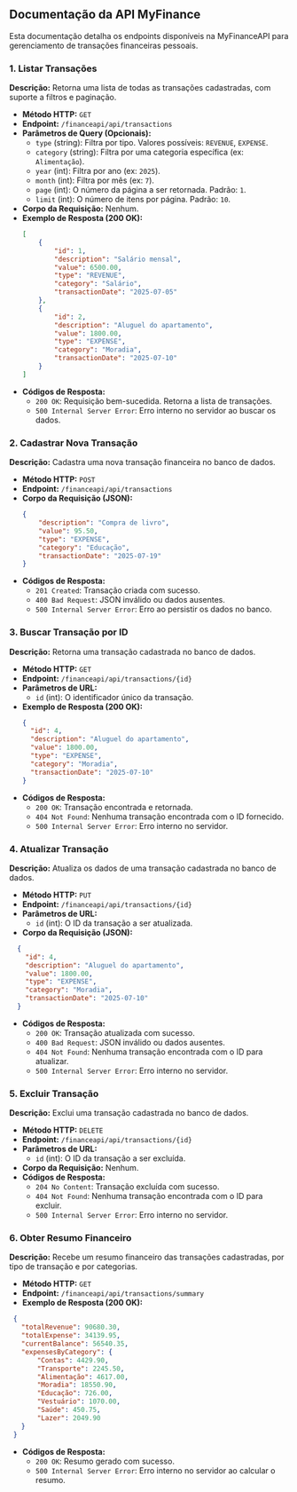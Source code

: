 ## Documentação da API MyFinance

Esta documentação detalha os endpoints disponíveis na MyFinanceAPI para gerenciamento de transações financeiras pessoais.

### 1\. Listar Transações

**Descrição:** Retorna uma lista de todas as transações cadastradas, com suporte a filtros e paginação.

  * **Método HTTP:** `GET`
  * **Endpoint:** `/financeapi/api/transactions`
  * **Parâmetros de Query (Opcionais):**
      * `type` (string): Filtra por tipo. Valores possíveis: `REVENUE`, `EXPENSE`.
      * `category` (string): Filtra por uma categoria específica (ex: `Alimentação`).
      * `year` (int): Filtra por ano (ex: `2025`).
      * `month` (int): Filtra por mês (ex: `7`).
      * `page` (int): O número da página a ser retornada. Padrão: `1`.
      * `limit` (int): O número de itens por página. Padrão: `10`.
  * **Corpo da Requisição:** Nenhum.
  * **Exemplo de Resposta (200 OK):**
    ```json
    [
        {
            "id": 1,
            "description": "Salário mensal",
            "value": 6500.00,
            "type": "REVENUE",
            "category": "Salário",
            "transactionDate": "2025-07-05"
        },
        {
            "id": 2,
            "description": "Aluguel do apartamento",
            "value": 1800.00,
            "type": "EXPENSE",
            "category": "Moradia",
            "transactionDate": "2025-07-10"
        }
    ]
    ```
  * **Códigos de Resposta:**
      * `200 OK`: Requisição bem-sucedida. Retorna a lista de transações.
      * `500 Internal Server Error`: Erro interno no servidor ao buscar os dados.

### 2\. Cadastrar Nova Transação

**Descrição:** Cadastra uma nova transação financeira no banco de dados.

  * **Método HTTP:** `POST`
  * **Endpoint:** `/financeapi/api/transactions`
  * **Corpo da Requisição (JSON):**
    ```json
    {
        "description": "Compra de livro",
        "value": 95.50,
        "type": "EXPENSE",
        "category": "Educação",
        "transactionDate": "2025-07-19"
    }
    ```
  * **Códigos de Resposta:**
      * `201 Created`: Transação criada com sucesso.
      * `400 Bad Request`: JSON inválido ou dados ausentes.
      * `500 Internal Server Error`: Erro ao persistir os dados no banco.

### 3\. Buscar Transação por ID

**Descrição:** Retorna uma transação cadastrada no banco de dados.

  * **Método HTTP:** `GET`
  * **Endpoint:** `/financeapi/api/transactions/{id}`
  * **Parâmetros de URL:**
      * `id` (int): O identificador único da transação.
  * **Exemplo de Resposta (200 OK):**
    ```json
    {
      "id": 4,
      "description": "Aluguel do apartamento",
      "value": 1800.00,
      "type": "EXPENSE",
      "category": "Moradia",
      "transactionDate": "2025-07-10"
    }
    ```
  * **Códigos de Resposta:**
      * `200 OK`: Transação encontrada e retornada.
      * `404 Not Found`: Nenhuma transação encontrada com o ID fornecido.
      * `500 Internal Server Error`: Erro interno no servidor.

### 4\. Atualizar Transação

**Descrição:** Atualiza os dados de uma transação cadastrada no banco de dados.

  * **Método HTTP:** `PUT`
  * **Endpoint:** `/financeapi/api/transactions/{id}`
  * **Parâmetros de URL:**
      * `id` (int): O ID da transação a ser atualizada.
  * **Corpo da Requisição (JSON):**
  ```json
    {
      "id": 4,
      "description": "Aluguel do apartamento",
      "value": 1800.00,
      "type": "EXPENSE",
      "category": "Moradia",
      "transactionDate": "2025-07-10"
    }
  ```
  * **Códigos de Resposta:**
      * `200 OK`: Transação atualizada com sucesso.
      * `400 Bad Request`: JSON inválido ou dados ausentes.
      * `404 Not Found`: Nenhuma transação encontrada com o ID para atualizar.
      * `500 Internal Server Error`: Erro interno no servidor.

### 5\. Excluir Transação

**Descrição:** Exclui uma transação cadastrada no banco de dados.

  * **Método HTTP:** `DELETE`
  * **Endpoint:** `/financeapi/api/transactions/{id}`
  * **Parâmetros de URL:**
      * `id` (int): O ID da transação a ser excluída.
  * **Corpo da Requisição:** Nenhum.
  * **Códigos de Resposta:**
      * `204 No Content`: Transação excluída com sucesso.
      * `404 Not Found`: Nenhuma transação encontrada com o ID para excluir.
      * `500 Internal Server Error`: Erro interno no servidor.

### 6\. Obter Resumo Financeiro

**Descrição:** Recebe um resumo financeiro das transações cadastradas, por tipo de transação e por categorias.

  * **Método HTTP:** `GET`
  * **Endpoint:** `/financeapi/api/transactions/summary`
  * **Exemplo de Resposta (200 OK):**
   ```json
    {
      "totalRevenue": 90680.30,
      "totalExpense": 34139.95,
      "currentBalance": 56540.35,
      "expensesByCategory": {
          "Contas": 4429.90,
          "Transporte": 2245.50,
          "Alimentação": 4617.00,
          "Moradia": 18550.90,
          "Educação": 726.00,
          "Vestuário": 1070.00,
          "Saúde": 450.75,
          "Lazer": 2049.90
      }
    }
   ```
  * **Códigos de Resposta:**
      * `200 OK`: Resumo gerado com sucesso.
      * `500 Internal Server Error`: Erro interno no servidor ao calcular o resumo.
